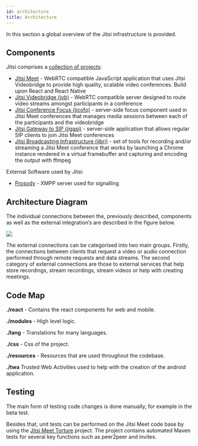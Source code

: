 ```yaml
---
id: architecture
title: Architecture
---
```


In this section a global overview of the Jitsi infrastructure is provided.

## Components
Jitsi comprises a [collection of projects](https://jitsi.org/projects/):

* [Jitsi Meet](https://jitsi.org/jitsi-meet) - WebRTC compatible JavaScript application that uses Jitsi Videobridge to provide high quality, scalable video conferences. Build upon React and React Native
* [Jitsi Videobridge (jvb)](https://jitsi.org/jitsi-videobridge) - WebRTC compatible server designed to route video streams amongst participants in a conference
* [Jitsi Conference Focus (jicofo)](https://github.com/jitsi/jicofo) - server-side focus component used in Jitsi Meet conferences that manages media sessions between each of the participants and the videobridge
* [Jitsi Gateway to SIP (jigasi)](https://github.com/jitsi/jigasi) - server-side application that allows regular SIP clients to join Jitsi Meet conferences
* [Jitsi Broadcasting Infrastructure (jibri)](https://github.com/jitsi/jibri) - set of tools for recording and/or streaming a Jitsi Meet conference that works by launching a Chrome instance rendered in a virtual framebuffer and capturing and encoding the output with ffmpeg

External Software used by Jitsi:

* [Prosody](https://prosody.im/) - XMPP server used for signalling

## Architecture Diagram
The individual connections between the, previously described, components as well as the external integration’s are described in the figure below.

![](https://github.com/jitsi/handbook/tree/master/docs/assets/ArchitectureDiagram.png)

The external connections can be categorised into two main groups. Firstly, the connections between clients that request a video or audio connection performed through remote requests and data streams. The second category of external connections are those to external services that help store recordings, stream recordings, stream videos or help with creating meetings. 

## Code Map

**./react** - Contains the react components for web and mobile.

**./modules** - High level logic.

**./lang** - Translations for many languages.

**./css** - Css of the project.

**./resources** - Resources that are used throughout the codebase.

**./twa** Trusted Web Activities used to help with the creation of the android application.



## Testing

The main form of testing code changes is done manually, for example in the beta test.

Besides that, unit tests can be performed on the Jitsi Meet code base by using the [Jitsi Meet Torture](https://github.com/jitsi/jitsi-meet-torture) project. The project contains automated Maven tests for several key functions such as peer2peer and invites.

